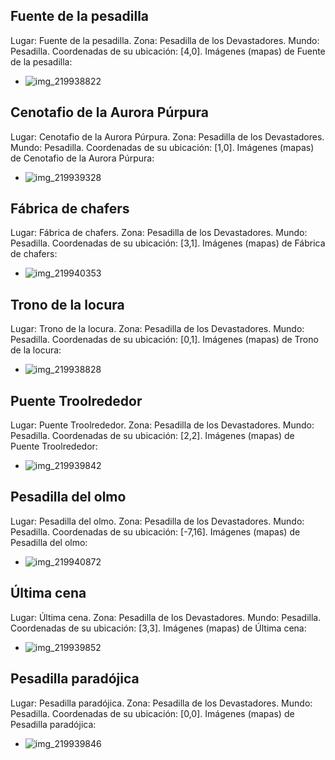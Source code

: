 ## Fuente de la pesadilla
Lugar: Fuente de la pesadilla.
Zona: Pesadilla de los Devastadores.
Mundo: Pesadilla.
Coordenadas de su ubicación: [4,0].
Imágenes (mapas) de Fuente de la pesadilla:
- ![img_219938822](https://media.discordapp.net/attachments/1115311447145193482/1115353867601858600/219938822.jpg)

## Cenotafio de la Aurora Púrpura
Lugar: Cenotafio de la Aurora Púrpura.
Zona: Pesadilla de los Devastadores.
Mundo: Pesadilla.
Coordenadas de su ubicación: [1,0].
Imágenes (mapas) de Cenotafio de la Aurora Púrpura:
- ![img_219939328](https://media.discordapp.net/attachments/1115311447145193482/1115353874929291414/219939328.jpg)

## Fábrica de chafers
Lugar: Fábrica de chafers.
Zona: Pesadilla de los Devastadores.
Mundo: Pesadilla.
Coordenadas de su ubicación: [3,1].
Imágenes (mapas) de Fábrica de chafers:
- ![img_219940353](https://media.discordapp.net/attachments/1115311447145193482/1115353941929115730/219940353.jpg)

## Trono de la locura
Lugar: Trono de la locura.
Zona: Pesadilla de los Devastadores.
Mundo: Pesadilla.
Coordenadas de su ubicación: [0,1].
Imágenes (mapas) de Trono de la locura:
- ![img_219938828](https://media.discordapp.net/attachments/1115311447145193482/1115353873373200394/219938828.jpg)

## Puente Troolrededor
Lugar: Puente Troolrededor.
Zona: Pesadilla de los Devastadores.
Mundo: Pesadilla.
Coordenadas de su ubicación: [2,2].
Imágenes (mapas) de Puente Troolrededor:
- ![img_219939842](https://media.discordapp.net/attachments/1115311447145193482/1115353908861227108/219939842.jpg)

## Pesadilla del olmo
Lugar: Pesadilla del olmo.
Zona: Pesadilla de los Devastadores.
Mundo: Pesadilla.
Coordenadas de su ubicación: [-7,16].
Imágenes (mapas) de Pesadilla del olmo:
- ![img_219940872](https://media.discordapp.net/attachments/1115311447145193482/1115353999185547364/219940872.jpg)

## Última cena
Lugar: Última cena.
Zona: Pesadilla de los Devastadores.
Mundo: Pesadilla.
Coordenadas de su ubicación: [3,3].
Imágenes (mapas) de Última cena:
- ![img_219939852](https://media.discordapp.net/attachments/1115311447145193482/1115353938728853505/219939852.jpg)

## Pesadilla paradójica
Lugar: Pesadilla paradójica.
Zona: Pesadilla de los Devastadores.
Mundo: Pesadilla.
Coordenadas de su ubicación: [0,0].
Imágenes (mapas) de Pesadilla paradójica:
- ![img_219939846](https://media.discordapp.net/attachments/1115311447145193482/1115353933037191278/219939846.jpg)
